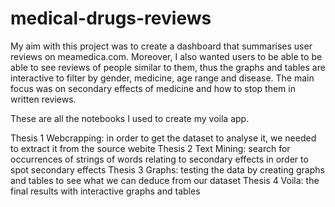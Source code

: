 # medical-drugs-reviews

My aim with this project was to create a dashboard that summarises user reviews on meamedica.com. Moreover, I also wanted users to be able to be able to see reviews of people similar to them, thus the graphs and tables are interactive to filter by gender, medicine, age range and disease.
The main focus was on secondary effects of medicine and how to stop them in written reviews.

These are all the notebooks I used to create my voila app.

Thesis 1 Webcrapping: in order to get the dataset to analyse it, we needed to extract it from the source webite
Thesis 2 Text Mining: search for occurrences of strings of words relating to secondary effects in order to spot secondary effects
Thesis 3 Graphs: testing the data by creating graphs and tables to see what we can deduce from our dataset
Thesis 4 Voila: the final results with interactive graphs and tables
